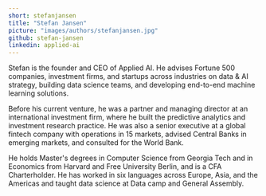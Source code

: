 ```yaml
---
short: stefanjansen
title: "Stefan Jansen"
picture: "images/authors/stefanjansen.jpg"
github: stefan-jansen
linkedin: applied-ai
---
```


Stefan is the founder and CEO of Applied AI. He advises Fortune 500 companies, investment firms,
and startups across industries on data & AI strategy, building data science teams, and developing
end-to-end machine learning solutions.

Before his current venture, he was a partner and managing director at an international investment
firm, where he built the predictive analytics and investment research practice. He was also a senior
executive at a global fintech company with operations in 15 markets, advised Central Banks in emerging
markets, and consulted for the World Bank.

He holds Master's degrees in Computer Science from Georgia Tech and in Economics from Harvard and
Free University Berlin, and is a CFA Charterholder. He has worked in six languages across Europe,
Asia, and the Americas and taught data science at Data camp and General Assembly.